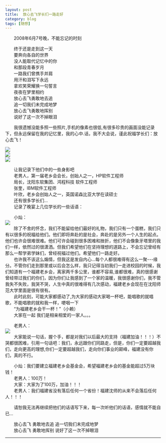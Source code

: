 ```yaml
---
layout: post  
title:  放心去飞学长们一路走好
category: blog  
tags: [随想]  
---
```

&emsp;&emsp;2008年6月7号晚，不能忘记的时刻  

&emsp;&emsp;终于还是走到这一天  
&emsp;&emsp;要奔向各自的世界  
&emsp;&emsp;没人能取代记忆中的你  
&emsp;&emsp;和那段青春岁月  
&emsp;&emsp;一路我们曾携手并肩  
&emsp;&emsp;用汗和泪写下永远  
&emsp;&emsp;拿欢笑荣耀换一句誓言  
&emsp;&emsp;夜夜在梦里相约  
&emsp;&emsp;放心去飞勇敢地去追  
&emsp;&emsp;追一切我们未完成地梦  
&emsp;&emsp;放心去飞勇敢地挥别  
&emsp;&emsp;说好了这一次不掉眼泪  

&emsp;&emsp;我很遗憾没能多照一些照片,手机的像素也很低,有很多珍贵的画面没能记录下，但永远保留在我的记忆里，我的心中.话，我不大会说，谨此祝福学长们：放心去飞！  

![](http://cdn.28story.com/github/20080609放心去飞学长们一路走好02.jpg)  
![](http://cdn.28story.com/github/20080609放心去飞学长们一路走好03.jpg)   
![](http://cdn.28story.com/github/20080609放心去飞学长们一路走好05.jpg) 

&emsp;&emsp;让我记录下他们中的一些身影吧  
&emsp;&emsp;老男人，第一届老乡会会长，创始人之一，HP软件工程师   
&emsp;&emsp;局长，沈阳东软集团、鸿程科技 软件工程师  
&emsp;&emsp;张奎，IBM软件工程师  
&emsp;&emsp;叶欣，老乡会创始人之一，英国诺森比亚大学在读硕士  
&emsp;&emsp;还有很多学长们...   
&emsp;&emsp;记录了晚宴上几位学长的一些话语：  

&emsp;&emsp;小灿：  
![](http://cdn.28story.com/github/20080609放心去飞学长们一路走好01.jpg)   
&emsp;&emsp;除了不舍的怀念，我们不能留给他们最好的礼物，我们只有一个蛋糕，我们只有以很多的祝福给他们。他们即将奔赴的是社会，奔赴的是另外一个人生的起点。他们也许会很难很难。他们可许会碰到很多困难和挫折，他们不会像象牙塔里的我们一样，依然过的很潇洒。但我们希望他们在坚持理想的道路上，不会忘记曾经有那么一帮学弟学妹们，曾经祝福过他们。希望他们一路走好。  
&emsp;&emsp;也许我不该这么煽情，但我这是发自内心...每个人都很难得有这么一聚---缘分。不管你们走到那里或以后会怎么样，我只记得当初我们一走进校园的时候，我们知道有一个福建老乡会，离家两千多公里，谁都不容易,谁都很难，真的很感谢曾经带过我们的你们，因为你们让我感到了一个家的温暖，我很感谢你们，我不管我失不失败，我哭不哭，人生中真的很难得有几次感动，福建老乡会现在在沈阳师范大学里面是很有很有。    
&emsp;&emsp;此时此刻，可能大家都感动了,为大家的感动大家喝一杯吧，能唱歌的就唱歌，不能唱歌的就和我一样，哽咽一下  
&emsp;&emsp;“为福建老乡会干一杯！”（小赖）  
&emsp;&emsp;大家在一起  我们是相亲相爱的一家人。。。  

&emsp;&emsp;老男人：  
![](http://cdn.28story.com/github/20080609放心去飞学长们一路走好04.jpg)   
&emsp;&emsp;大家能说一句话，握个手，都是对我们以后最大的支持（福建加油！！！）不哭都很困难，引用一句话吧：我们，永远跟你们同路走，但是，你们一定要超越我们，走向更高的理想,你们一定要超越我们，走向你们事业的颠峰，福建没有你们，真的不行。  

&emsp;&emsp;小灿：我们要建立福建老乡会基金会，希望福建老乡会的基金能超过5万块钱！  
&emsp;&emsp;老男人：100万！  
&emsp;&emsp;大家：大家为了100万，加油！！！  
&emsp;&emsp;老男人：我们福建省没有落后任何一个省份！福建沈师的从来不会落后任何人！！！  

&emsp;&emsp;请恕我无法再继续把他们的话语写下来，每一次听他们的话语，感情就不能自已...  

&emsp;&emsp;放心去飞 勇敢地去追 追一切我们未完成地梦  
&emsp;&emsp;放心去飞 勇敢地挥别 说好了这一次不掉眼泪  
- - -
